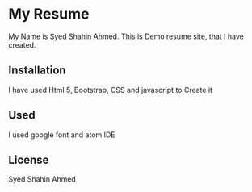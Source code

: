 # My Resume

My Name is Syed Shahin Ahmed. This is Demo resume site, that I have created.

## Installation

I have used Html 5, Bootstrap, CSS and javascript to Create it 



## Used

I used google font and atom IDE


## License
Syed Shahin Ahmed
